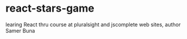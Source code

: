 # react-stars-game

learing React thru course at pluralsight and jscomplete web sites, author Samer Buna

